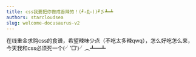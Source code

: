 ```yaml
---
title: css我要把你做成香辣的！(⁠┛⁠✧⁠Д⁠✧⁠))⁠┛⁠彡⁠┻⁠━⁠┻
authors: starcloudsea
slug: welcome-docusaurus-v2
---
```


在线重金求购css的食谱，希望辣味少点（不吃太多辣qwq），怎么好吃怎么来，今天我和css必须死一个(╯‵□′)╯︵┻━┻